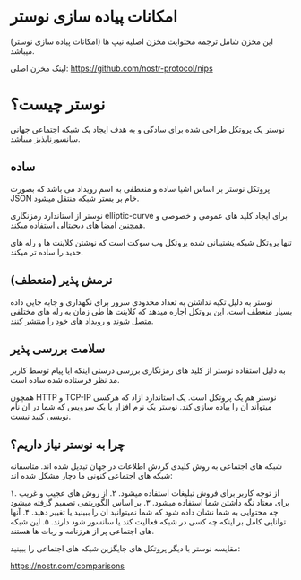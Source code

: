 # امکانات پیاده سازی نوستر

این مخزن شامل ترجمه محتوایت مخزن اصلیه نیپ ها (امکانات پیاده سازی نوستر) میباشد.

لینک مخزن اصلی:
https://github.com/nostr-protocol/nips

# نوستر چیست؟

نوستر یک پروتکل طراحی شده برای سادگی و به هدف ایجاد یک شبکه اجتماعی جهانی سانسورناپذیز میباشد.

## ساده

پروتکل نوستر بر اساس اشیا ساده و منعطفی به اسم رویداد می باشد که بصورت JSON خام بر بستر شبکه منتقل میشود.

نوستر از استاندارد رمزنگاری elliptic-curve برای ایجاد کلید های عمومی و خصوصی و همچنین امضا های دیجیتالی استفاده میکند.

تنها پروتکل شبکه پشتیبانی شده پروتکل وب سوکت است که نوشتن کلاینت ها و رله های حدید را ساده تر میکند.

## نرمش پذیر (منعطف)

نوستر به دلیل تکیه نداشتن به تعداد محدودی سرور برای نگهداری و جابه جایی داده بسیار منعطف است. این پروتکل اجازه میدهد که کلاینت ها طی زمان به رله های مختلفی متصل شوند و رویداد های خود را منتشر کنند.


## سلامت بررسی پذیر

به دلیل استفاده نوستر از کلید های رمزنگاری بررسی درستی اینکه ایا پیام توسط کاربر مد نظر فرستاده شده ساده است.

همچون HTTP و TCP-IP نوستر هم یک پروتکل است. یک استاندارد ازاد که هرکسی میتواند ان را پیاده سازی کند.
نوستر یک نرم افزار یا یک سرویس که شما در ان نام نویسی کنید نیست.

## چرا به نوستر نیاز داریم؟

شبکه های اجتماعی به روش کلیدی گردش اطلاعات در جهان تبدیل شده اند. متاسفانه شبکه های اجتماعی کنونی ما دچار مشکل شده اند:

۱. از توجه کاربر برای فروش تبلیغات استفاده میشود.
۲. از روش های عجیب و غریب برای معتاد نگه داشتن شما استفاده میشود.
۳. بر اساس الگوریتمی تصمیم گرفته میشود چه محتوایی به شما نشان داده شود که شما نمیتوانید ان را ببینید یا تغییر دهید.
۴. آنها توانایی کامل بر اینکه چه کسی در شبکه فعالیت کند یا سانسور شود دارند.
۵. این شبکه های اجتماعی پر از هرزنامه و ربات ها هستند.

مقایسه نوستر با دیگر پروتکل های جایگزین شبکه های اجتماعی را ببینید:

https://nostr.com/comparisons

